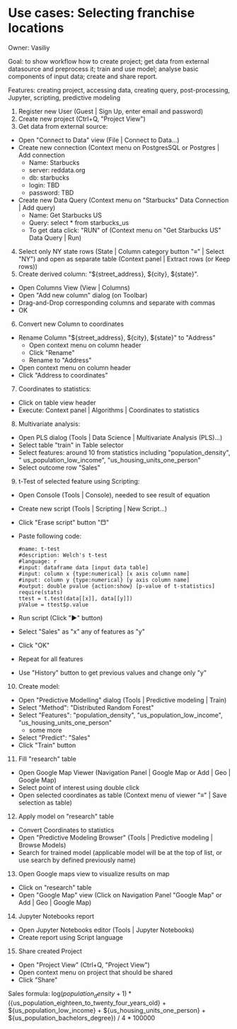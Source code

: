 <!-- TITLE: Use Cases: Selecting franchise locations -->
<!-- SUBTITLE: -->

# Use cases: Selecting franchise locations

Owner: Vasiliy

Goal: to show workflow how to create project; get data from external datasource and preprocess it; train and use model;
analyse basic components of input data; create and share report.

Features: creating project, accessing data, creating query, post-processing, Jupyter, scripting, predictive modeling

1. Register new User (Guest | Sign Up, enter email and password)
2. Create new project (Ctrl+Q, "Project View")
3. Get data from external source:

* Open "Connect to Data" view (File | Connect to Data...)
* Create new connection (Context menu on PostgresSQL or Postgres | Add connection
    * Name: Starbucks
    * server: reddata.org
    * db: starbucks
    * login: TBD
    * password: TBD
* Create new Data Query (Context menu on "Starbucks" Data Connection | Add query)
    * Name: Get Starbucks US
    * Query: select * from starbucks_us
    * To get data click: "RUN" of (Context menu on "Get Starbucks US" Data Query | Run)

4. Select only NY state rows (State | Column category button "≡" | Select "NY") and open as separate table
   (Context panel | Extract rows (or Keep rows))
5. Create derived column: "${street_address}, ${city}, ${state}".

* Open Columns View (View | Columns)
* Open "Add new column" dialog (on Toolbar)
* Drag-and-Drop corresponding columns and separate with commas
* OK

6. Convert new Column to coordinates

* Rename Column "${street_address}, ${city}, ${state}" to "Address"
    * Open context menu on column header
    * Click "Rename"
    * Rename to "Address"
* Open context menu on column header
* Click "Address to coordinates"

7. Coordinates to statistics:

* Click on table view header
* Execute: Context panel | Algorithms | Coordinates to statistics

8. Multivariate analysis:

* Open PLS dialog (Tools | Data Science | Multivariate Analysis (PLS)...)
* Select table "train" in Table selector
* Select features: around 10 from statistics including "population_density", "
  us_population_low_income", "us_housing_units_one_person"
* Select outcome row "Sales"

9. t-Test of selected feature using Scripting:

* Open Console (Tools | Console), needed to see result of equation
* Create new script (Tools | Scripting | New Script...)
* Click "Erase script" button "⬒"
* Paste following code:

  ```
  #name: t-test
  #description: Welch's t-test
  #language: r
  #input: dataframe data [input data table]
  #input: column x {type:numerical} [x axis column name]
  #input: column y {type:numerical} [y axis column name]
  #output: double pvalue {action:show} [p-value of t-statistics]
  require(stats)
  ttest = t.test(data[[x]], data[[y]])
  pValue = ttest$p.value
  ```

* Run script (Click "▶" button)
* Select "Sales" as "x" any of features as "y"
* Click "OK"
* Repeat for all features
* Use "History" button to get previous values and change only "y"

10. Create model:

* Open "Predictive Modelling" dialog (Tools | Predictive modeling | Train)
* Select "Method": "Distributed Random Forest"
* Select "Features": "population_density", "us_population_low_income", "us_housing_units_one_person"
    + some more
* Select "Predict": "Sales"
* Click "Train" button

11. Fill "research" table

* Open Google Map Viewer (Navigation Panel | Google Map or Add | Geo | Google Map)
* Select point of interest using double click
* Open selected coordinates as table (Context menu of viewer "≡" | Save selection as table)

12. Apply model on "research" table

* Convert Coordinates to statistics
* Open "Predictive Modeling Browser" (Tools | Predictive modeling | Browse Models)
* Search for trained model (applicable model will be at the top of list, or use search by defined previously name)

13. Open Google maps view to visualize results on map

* Click on "research" table
* Open "Google Map" view (Click on Navigation Panel "Google Map" or Add | Geo | Google Map)

14. Jupyter Notebooks report

* Open Jupyter Notebooks editor (Tools | Jupyter Notebooks)
* Create report using Script language

15. Share created Project

* Open "Project View" (Ctrl+Q, "Project View")
* Open context menu on project that should be shared
* Click "Share"

Sales formula:
log(${population_density} + 1) * (${us_population_eighteen_to_twenty_four_years_old} + ${us_population_low_income} +
${us_housing_units_one_person} + ${us_population_bachelors_degree}) / 4 * 100000
